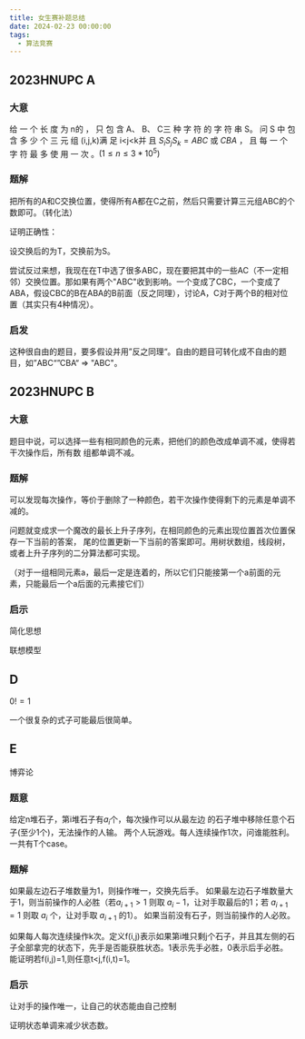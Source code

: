 ```yaml
---
title: 女生赛补题总结
date: 2024-02-23 00:00:00
tags:
  - 算法竞赛
---
```


## 2023HNUPC A

### 大意

给 一 个 长 度 为 n的 ， 只 包 含 A、 B、 C三 种  字 符 的 字 符 串 S。 问 S 中 包 含 多 少 个 三 元 组 (i,j,k)满 足 i<j<k并 且 $S_iS_jS_k=ABC$ 或 $CBA$ ， 且 每 一 个 字 符 最 多 使 用 一 次 。$(1\leq n \leq 3*10^5)$

### 题解

把所有的A和C交换位置，使得所有A都在C之前，然后只需要计算三元组ABC的个数即可。（转化法）

证明正确性：

设交换后的为T，交换前为S。

尝试反过来想，我现在在T中选了很多ABC，现在要把其中的一些AC（不一定相邻）交换位置。那如果有两个"ABC"收到影响。一个变成了CBC，一个变成了ABA，假设CBC的B在ABA的B前面（反之同理），讨论A，C对于两个B的相对位置（其实只有4种情况）。

### 启发

这种很自由的题目，要多假设并用”反之同理“。自由的题目可转化成不自由的题目，如”ABC“”CBA“ => "ABC"。

## 2023HNUPC B

### 大意

题目中说，可以选择一些有相同颜色的元素，把他们的颜色改成单调不减，使得若干次操作后，所有数 组都单调不减。 

### 题解

可以发现每次操作，等价于删除了一种颜色，若干次操作使得剩下的元素是单调不减的。

问题就变成求一个魔改的最长上升子序列，在相同颜色的元素出现位置首次位置保存一下当前的答案， 尾的位置更新一下当前的答案即可。用树状数组，线段树，或者上升子序列的二分算法都可实现。

（对于一组相同元素a，最后一定是连着的，所以它们只能接第一个a前面的元素，只能最后一个a后面的元素接它们）

### 启示

简化思想

联想模型

## D

$0!=1$

一个很复杂的式子可能最后很简单。

## E

博弈论

### 题意

给定n堆石子，第i堆石子有$a_i$个，每次操作可以从最左边 的石子堆中移除任意个石子(至少1个)，无法操作的人输。 两个人玩游戏。每人连续操作1次，问谁能胜利。 一共有T个case。

### 题解

如果最左边石子堆数量为1，则操作唯一，交换先后手。 如果最左边石子堆数量大于1，则当前操作的人必胜（若$a_{i+1}>1$ 则取 $a_i-1$，让对手取最后的1；若 $a_{i+1}=1$ 则取 $a_i$ 个，让对手取 $a_{i+1}$ 的1）。 如果当前没有石子，则当前操作的人必败。

如果每人每次连续操作k次。定义f(i,j)表示如果第i堆只剩j个石子，并且其左侧的石子全部拿完的状态下，先手是否能获胜状态。1表示先手必胜，0表示后手必胜。能证明若f(i,j)=1,则任意t<j,f(i,t)=1。

### 启示

让对手的操作唯一，让自己的状态能由自己控制

证明状态单调来减少状态数。

